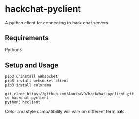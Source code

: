 # hackchat-pyclient
A python client for connecting to hack.chat servers.


## Requirements
Python3


## Setup and Usage
```
pip3 uninstall websocket
pip3 install websocket-client
pip3 install colorama

git clone https://github.com/AnnikaV9/hackchat-pyclient.git
cd hackchat-pyclient
python3 hcclient
```


Color and style compatibility will vary on different terminals.

